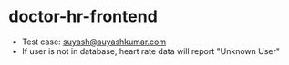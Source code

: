 # doctor-hr-frontend

* Test case: suyash@suyashkumar.com
* If user is not in database, heart rate data will report "Unknown User"
